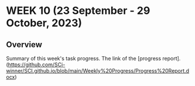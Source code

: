 # WEEK 10 (23 September - 29 October, 2023)

## Overview
Summary of this week's task progress. The link of the [progress report].(https://github.com/SCi-winner/SCI.github.io/blob/main/Weekly%20Progress/Progress%20Report.docx)
